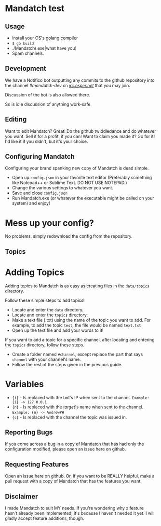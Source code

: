 Mandatch test
========
Usage 
-----

* Install your OS's golang compiler
* `$ go build`
* ./Mandatch(.exe|what have you)
* Spam channels.

Development
-----------

We have a Notifico bot outputting any commits to the github repository into the channel _#mandatch-dev_ on _[irc.esper.net](irc://irc.esper.net:6667/mandatch-dev "irc:// link to our channel")_ that you may join.

Discussion of the bot is also allowed there.

So is idle discussion of anything work-safe.

Editing
-------

Want to edit Mandatch? Great! Do the github twiddledance and do whatever you want. Sell it for a profit, if you can! Want to claim you made it? Go for it! I'd like it if you didn't, but it's your choice.


Configuring Mandatch
--------------------

Configuring your brand spanking new copy of Mandatch is dead simple.

* Open up `config.json` in your favorite text editor (Preferably something like Notepad++ or Sublime Text. DO NOT USE NOTEPAD.)
* Change the various settings to whatever you want.
* Save and close `config.json`
* Run Mandatch.exe (or whatever the executable might be called on your system) and enjoy!

# Mess up your config? #

No problems, simply redownload the config from the repository.


Topics
------

# Adding Topics #

Adding topics to Mandatch is as easy as creating files in the `data/topics` directory.

Follow these simple steps to add topics!
* Locate and enter the `data` directory.
* Locate and enter the `topics` directory.
* Make a text file (.txt) using the name of the topic you want to add. For example, to add the topic `test`, the file would be named `text.txt`
* Open up the text file and add your words to it!

If you want to add a topic for a specific channel, after locating and entering the `topics` directory, follow these steps.
* Create a folder named `#channel`, except replace the part that says `channel` with your channel's name.
* Follow the rest of the steps given in the previous guide.

# Variables #

* `{i}` - Is replaced with the bot's IP when sent to the channel. `Example: {i} -> 127.0.0.1`
* `{n}` - Is replaced with the _target_'s name when sent to the channel. `Example: {n} -> AndrewPH`
* `{c}` - Is replaced with the channel the topic was issued in.


Reporting Bugs
--------------

If you come across a bug in a copy of Mandatch that has had only the configuration modified, please open an issue here on github.

Requesting Features
-------------------

Open an issue here on github. Or, if you want to be REALLY helpful, make a pull request with a copy of Mandatch that has the features you want.

Disclaimer
----------

I made Mandatch to suit MY needs. If you're wondering why x feature hasn't already been implemented, it's because I haven't needed it yet. I will gladly accept feature additions, though.
